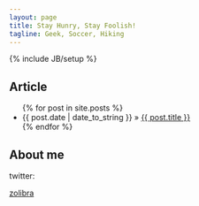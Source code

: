 ```yaml
---
layout: page
title: Stay Hunry, Stay Foolish!
tagline: Geek, Soccer, Hiking
---
```

{% include JB/setup %}



## Article
<ul class="posts">
  {% for post in site.posts %}
    <li><span>{{ post.date | date_to_string }}</span> &raquo; <a href="{{ BASE_PATH }}{{ post.url }}">{{ post.title }}</a></li>
  {% endfor %}
</ul>

## About me
<p>twitter:</p><a href="https://twitter.com/zolibra">zolibra</a>